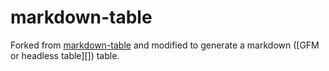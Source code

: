 # markdown-table

Forked from [markdown-table](https://github.com/wooorm/markdown-table) and modified to generate a markdown ([GFM or headless table][]) table.

